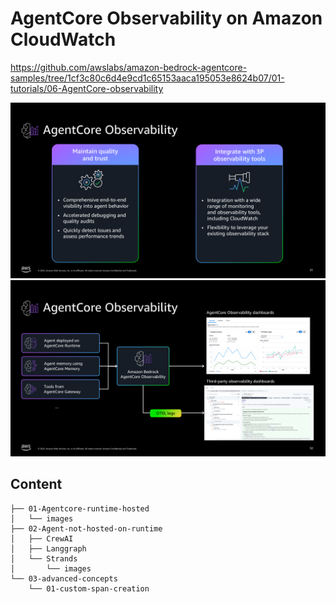 # AgentCore Observability on Amazon CloudWatch
https://github.com/awslabs/amazon-bedrock-agentcore-samples/tree/1cf3c80c6d4e9cd1c65153aaca195053e8624b07/01-tutorials/06-AgentCore-observability

![fig](01.png)
![fig](02.png)

## Content
```
├── 01-Agentcore-runtime-hosted
│   └── images
├── 02-Agent-not-hosted-on-runtime
│   ├── CrewAI
│   ├── Langgraph
│   └── Strands
│       └── images
└── 03-advanced-concepts
    └── 01-custom-span-creation
```




